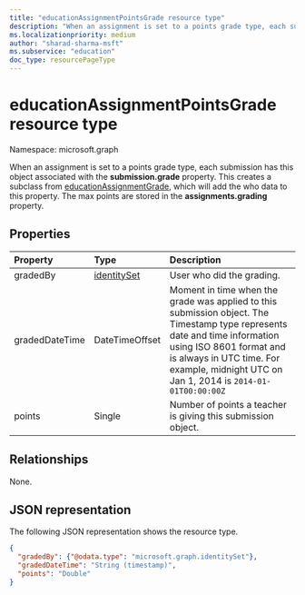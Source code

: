 ```yaml
---
title: "educationAssignmentPointsGrade resource type"
description: "When an assignment is set to a points grade type, each submission has this object associated with the **submission.grade** property."
ms.localizationpriority: medium
author: "sharad-sharma-msft"
ms.subservice: "education"
doc_type: resourcePageType
---
```


# educationAssignmentPointsGrade resource type

Namespace: microsoft.graph

When an assignment is set to a points grade type, each submission has this object associated with the **submission.grade** property. This creates a subclass from [educationAssignmentGrade](educationassignmentgrade.md),
which will add the who data to this property. The max points are stored in the **assignments.grading** property.


## Properties
| Property	   | Type	|Description|
|:---------------|:--------|:----------|
|gradedBy|[identitySet](identityset.md)| User who did the grading. |
|gradedDateTime|DateTimeOffset| Moment in time when the grade was applied to this submission object. The Timestamp type represents date and time information using ISO 8601 format and is always in UTC time. For example, midnight UTC on Jan 1, 2014 is `2014-01-01T00:00:00Z`|
|points|Single|Number of points a teacher is giving this submission object.|

## Relationships

None.

## JSON representation

The following JSON representation shows the resource type.

<!-- {
  "blockType": "resource",
  "optionalProperties": [

  ],
  "@odata.type": "microsoft.graph.educationAssignmentPointsGrade"
}-->

```json
{
  "gradedBy": {"@odata.type": "microsoft.graph.identitySet"},
  "gradedDateTime": "String (timestamp)",
  "points": "Double"
}

```

<!-- uuid: 8fcb5dbc-d5aa-4681-8e31-b001d5168d79
2015-10-25 14:57:30 UTC -->
<!--
{
  "type": "#page.annotation",
  "description": "educationAssignmentPointsGrade resource",
  "keywords": "",
  "section": "documentation",
  "tocPath": "",
  "suppressions": []
}
-->


